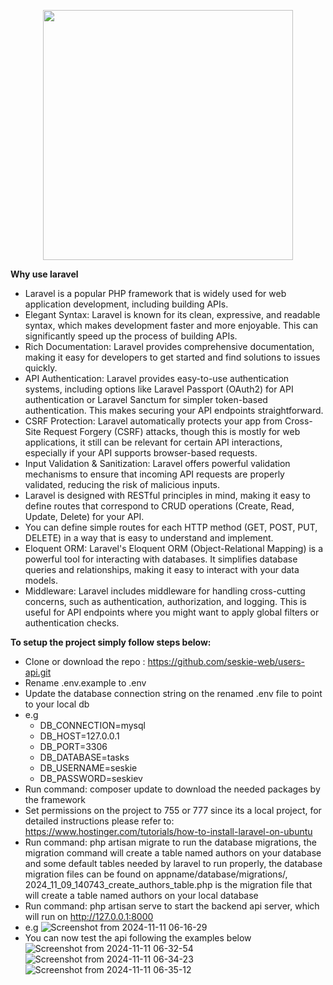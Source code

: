 
<p align="center"><a href="https://laravel.com" target="_blank"><img src="https://raw.githubusercontent.com/laravel/art/master/logo-lockup/5%20SVG/2%20CMYK/1%20Full%20Color/laravel-logolockup-cmyk-red.svg" width="400"></a></p>

<strong>Why use laravel</strong>
- Laravel is a popular PHP framework that is widely used for web application development, including building APIs.
- Elegant Syntax: Laravel is known for its clean, expressive, and readable syntax, which makes development faster and more enjoyable. This can significantly speed up the process of building APIs.
- Rich Documentation: Laravel provides comprehensive documentation, making it easy for developers to get started and find solutions to issues quickly.
- API Authentication: Laravel provides easy-to-use authentication systems, including options like Laravel Passport (OAuth2) for API authentication or Laravel Sanctum for simpler token-based authentication. This makes securing your API endpoints straightforward.
- CSRF Protection: Laravel automatically protects your app from Cross-Site Request Forgery (CSRF) attacks, though this is mostly for web applications, it still can be relevant for certain API interactions, especially if your API supports browser-based requests.
- Input Validation & Sanitization: Laravel offers powerful validation mechanisms to ensure that incoming API requests are properly validated, reducing the risk of malicious inputs.
- Laravel is designed with RESTful principles in mind, making it easy to define routes that correspond to CRUD operations (Create, Read, Update, Delete) for your API.
- You can define simple routes for each HTTP method (GET, POST, PUT, DELETE) in a way that is easy to understand and implement.
- Eloquent ORM: Laravel's Eloquent ORM (Object-Relational Mapping) is a powerful tool for interacting with databases. It simplifies database queries and relationships, making it easy to interact with your data models.
- Middleware: Laravel includes middleware for handling cross-cutting concerns, such as authentication, authorization, and logging. This is useful for API endpoints where you might want to apply global filters or authentication checks.

<strong>To setup the project simply follow steps below: </strong>
- Clone or download the repo : https://github.com/seskie-web/users-api.git
- Rename .env.example to .env
- Update the database connection string on the renamed .env file to point to your local db
- e.g 
    - DB_CONNECTION=mysql
    - DB_HOST=127.0.0.1
    - DB_PORT=3306
    - DB_DATABASE=tasks
    - DB_USERNAME=seskie  
    - DB_PASSWORD=seskiev
- Run command: composer update to download the needed packages by the framework
- Set permissions on the project to 755 or 777 since its a local project, for detailed instructions please refer to: https://www.hostinger.com/tutorials/how-to-install-laravel-on-ubuntu
- Run command: php artisan migrate to run the database migrations, the migration command will create a table named authors on your database and some default tables needed by laravel to run properly, the database migration files can be found on appname/database/migrations/, 2024_11_09_140743_create_authors_table.php is the migration file that will create a table named authors on your local database 
- Run command: php artisan serve to start the backend api server, which will run on http://127.0.0.1:8000
- e.g
  ![Screenshot from 2024-11-11 06-16-29](https://github.com/user-attachments/assets/4d2086c2-5879-430c-901b-2f4a375f1116)
- You can now test the api following the examples below
  ![Screenshot from 2024-11-11 06-32-54](https://github.com/user-attachments/assets/ed9c7039-e37b-4f94-af9b-ed07edc7c3b7)
![Screenshot from 2024-11-11 06-34-23](https://github.com/user-attachments/assets/981234bd-9df2-4630-af8b-dec7c3bdaa3e)
![Screenshot from 2024-11-11 06-35-12](https://github.com/user-attachments/assets/31f49390-b862-4290-9e91-2a02d8a13621)

